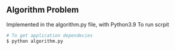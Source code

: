 ## Algorithm Problem
Implemented in the algorithm.py file, with Python3.9
To run scrpit
```bash
# To get application dependecies
$ python algorithm.py
```
